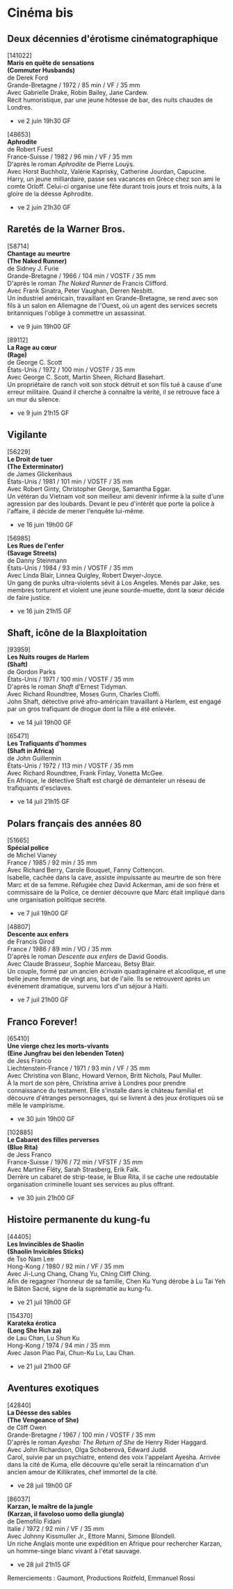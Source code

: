 # Cinéma bis

## Deux décennies d'érotisme cinématographique

[141022]  
**Maris en quête de sensations**  
**(Commuter Husbands)**  
de Derek Ford  
Grande-Bretagne / 1972 / 85 min / VF / 35 mm  
Avec Gabrielle Drake, Robin Bailey, Jane Cardew.  
Récit humoristique, par une jeune hôtesse de bar, des nuits chaudes de Londres.

- ve 2 juin 19h30 GF

[48653]  
**Aphrodite**  
de Robert Fuest  
France-Suisse / 1982 / 96 min / VF / 35 mm  
D'après le roman _Aphrodite_ de Pierre Louÿs.  
Avec Horst Buchholz, Valérie Kaprisky, Catherine Jourdan, Capucine.  
Harry, un jeune milliardaire, passe ses vacances en Grèce chez son ami le comte Orloff. Celui-ci organise une fête durant trois jours et trois nuits, à la gloire de la déesse Aphrodite.

- ve 2 juin 21h30 GF

## Raretés de la Warner Bros.

[58714]  
**Chantage au meurtre**  
**(The Naked Runner)**  
de Sidney J. Furie  
Grande-Bretagne / 1966 / 104 min / VOSTF / 35 mm  
D'après le roman _The Naked Runner_ de Francis Clifford.  
Avec Frank Sinatra, Peter Vaughan, Derren Nesbitt.  
Un industriel américain, travaillant en Grande-Bretagne, se rend avec son fils à un salon en Allemagne de l'Ouest, où un agent des services secrets britanniques l'oblige à commettre un assassinat.

- ve 9 juin 19h00 GF

[89112]  
**La Rage au cœur**  
**(Rage)**  
de George C. Scott  
États-Unis / 1972 / 100 min / VOSTF / 35 mm  
Avec George C. Scott, Martin Sheen, Richard Basehart.  
Un propriétaire de ranch voit son stock détruit et son fils tué à cause d'une erreur militaire. Quand il cherche à connaître la vérité, il se retrouve face à un mur du silence.

- ve 9 juin 21h15 GF

## Vigilante

[56229]  
**Le Droit de tuer**  
**(The Exterminator)**  
de James Glickenhaus  
États-Unis / 1981 / 101 min / VOSTF / 35 mm  
Avec Robert Ginty, Christopher George, Samantha Eggar.  
Un vétéran du Vietnam voit son meilleur ami devenir infirme à la suite d'une agression par des loubards. Devant le peu d'intérêt que porte la police à l'affaire, il décide de mener l'enquête lui-même.

- ve 16 juin 19h00 GF

[56985]  
**Les Rues de l'enfer**  
**(Savage Streets)**  
de Danny Steinmann  
États-Unis / 1984 / 93 min / VOSTF / 35 mm  
Avec Linda Blair, Linnea Quigley, Robert Dwyer-Joyce.  
Un gang de punks ultra-violents sévit à Los Angeles. Menés par Jake, ses membres torturent et violent une jeune sourde-muette, dont la sœur décide de faire justice.

- ve 16 juin 21h15 GF

## Shaft, icône de la Blaxploitation

[93959]  
**Les Nuits rouges de Harlem**  
**(Shaft)**  
de Gordon Parks  
États-Unis / 1971 / 100 min / VOSTF / 35 mm  
D'après le roman _Shaft_ d'Ernest Tidyman.  
Avec Richard Roundtree, Moses Gunn, Charles Cioffi.  
John Shaft, détective privé afro-américain travaillant à Harlem, est engagé par un gros trafiquant de drogue dont la fille a été enlevée.

- ve 14 juil 19h00 GF

[65471]  
**Les Trafiquants d'hommes**  
**(Shaft in Africa)**  
de John Guillermin  
États-Unis / 1972 / 113 min / VOSTF / 35 mm  
Avec Richard Roundtree, Frank Finlay, Vonetta McGee.  
En Afrique, le détective Shaft est chargé de démanteler un réseau de trafiquants d'esclaves.

- ve 14 juil 21h15 GF

## Polars français des années 80

[51665]  
**Spécial police**  
de Michel Vianey  
France / 1985 / 92 min / 35 mm  
Avec Richard Berry, Carole Bouquet, Fanny Cottençon.  
Isabelle, cachée dans la cave, assiste impuissante au meurtre de son frère Marc et de sa femme. Réfugiée chez David Ackerman, ami de son frère et commissaire de la Police, ce dernier découvre que Marc était impliqué dans une organisation politique secrète.

- ve 7 juil 19h00 GF

[48807]  
**Descente aux enfers**  
de Francis Girod  
France / 1986 / 89 min / VO / 35 mm  
D'après le roman _Descente aux enfers_ de David Goodis.  
Avec Claude Brasseur, Sophie Marceau, Betsy Blair.  
Un couple, formé par un ancien écrivain quadragénaire et alcoolique, et une belle jeune femme de vingt ans, bat de l'aile. Ils se retrouvent après un événement dramatique, survenu lors d'un séjour à Haïti.

- ve 7 juil 21h00 GF

## Franco Forever!

[65410]  
**Une vierge chez les morts-vivants**  
**(Eine Jungfrau bei den lebenden Toten)**  
de Jess Franco  
Liechtenstein-France / 1971 / 93 min / VF / 35 mm  
Avec Christina von Blanc, Howard Vernon, Britt Nichols, Paul Muller.  
À la mort de son père, Christina arrive à Londres pour prendre connaissance du testament. Elle s'installe dans le château familial et découvre d'étranges personnages, qui se livrent à des jeux érotiques où se mêle le vampirisme.

- ve 30 juin 19h00 GF

[102885]  
**Le Cabaret des filles perverses**  
**(Blue Rita)**  
de Jess Franco  
France-Suisse / 1976 / 72 min / VFSTF / 35 mm  
Avec Martine Fléty, Sarah Strasberg, Erik Falk.  
Derrère un cabaret de strip-tease, le Blue Rita, il se cache une redoutable organisation criminelle louant ses services au plus offrant.

- ve 30 juin 21h00 GF

## Histoire permanente du kung-fu

[44405]  
**Les Invincibles de Shaolin**  
**(Shaolin Invicibles Sticks)**  
de Tso Nam Lee  
Hong-Kong / 1980 / 92 min / VF / 35 mm  
Avec Ji-Lung Chang, Chang Yu, Ching Cliff Ching.  
Afin de regagner l'honneur de sa famille, Chen Ku Yung dérobe à Lu Tai Yeh le Bâton Sacré, signe de la suprématie au kung-fu.

- ve 21 juil 19h00 GF

[154370]  
**Karateka érotica**  
**(Long She Hun za)**  
de Lau Chan, Lu Shun Ku  
Hong-Kong / 1974 / 94 min / 35 mm  
Avec Jason Piao Pai, Chun-Ku Lu, Lau Chan.

- ve 21 juil 21h00 GF

## Aventures exotiques

[42840]  
**La Déesse des sables**  
**(The Vengeance of She)**  
de Cliff Owen  
Grande-Bretagne / 1967 / 100 min / VOSTF / 35 mm  
D'après le roman _Ayesha: The Return of She_ de Henry Rider Haggard.  
Avec John Richardson, Olga Schoberová, Edward Judd.  
Carol, suivie par un psychiatre, entend des voix l'appelant Ayesha. Arrivée dans la cité de Kuma, elle découvre qu'elle serait la réincarnation d'un ancien amour de Killikrates, chef immortel de la cité.

- ve 28 juil 19h00 GF

[86037]  
**Karzan, le maître de la jungle**  
**(Karzan, il favoloso uomo della giungla)**  
de Demofilo Fidani  
Italie / 1972 / 92 min / VF / 35 mm  
Avec Johnny Kissmuller Jr., Ettore Manni, Simone Blondell.  
Un riche Anglais monte une expédition en Afrique pour rechercher Karzan, un homme-singe blanc vivant à l'état sauvage.

- ve 28 juil 21h15 GF

Remerciements : Gaumont, Productions Roitfeld, Emmanuel Rossi